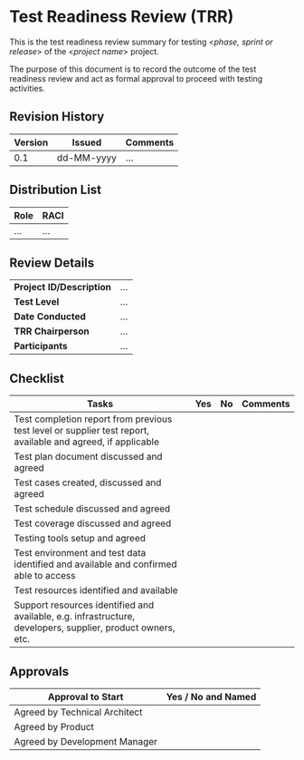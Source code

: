 # Test Readiness Review (TRR)

This is the test readiness review summary for testing <_phase, sprint or release_> of the <_project name_> project.

The purpose of this document is to record the outcome of the test readiness review and act as formal approval to proceed with testing activities.

<!--TOC max3-->


## Revision History

Version | Issued     | Comments
------- | ---------- | --------
0.1     | dd-MM-yyyy | …


## Distribution List

| Role | RACI
| ---- | ----
| …    | …


## Review Details

|                             |     |
| ---                         | ---                               
| **Project ID/Description**  | …
| **Test Level**              | …         
| **Date Conducted**          | …
| **TRR Chairperson**         | …
| **Participants**            | …


## Checklist

| Tasks | Yes | No  | Comments
| ---   | --- | --- | ---
| Test completion report from previous test level or supplier test report, available and agreed, if applicable | | |
| Test plan document discussed and agreed | | |
| Test cases created, discussed and agreed | | |
| Test schedule discussed and agreed | | |
| Test coverage discussed and agreed | | |
| Testing tools setup and agreed | | |
| Test environment and test data identified and available and confirmed able to access | | |
| Test resources identified and available | | |
| Support resources identified and available, e.g. infrastructure, developers, supplier, product owners, etc. | | |

## Approvals

| Approval to Start                  | Yes / No and Named
| ---                                | ---
| Agreed by Technical Architect      |
| Agreed by Product           |
| Agreed by Development Manager      |

